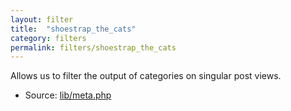 ```yaml
---
layout: filter
title:  "shoestrap_the_cats"
category: filters
permalink: filters/shoestrap_the_cats
---
```


Allows us to filter the output of categories on singular post views.

* Source: [lib/meta.php](https://github.com/shoestrap/shoestrap-3/blob/development/lib/meta.php)